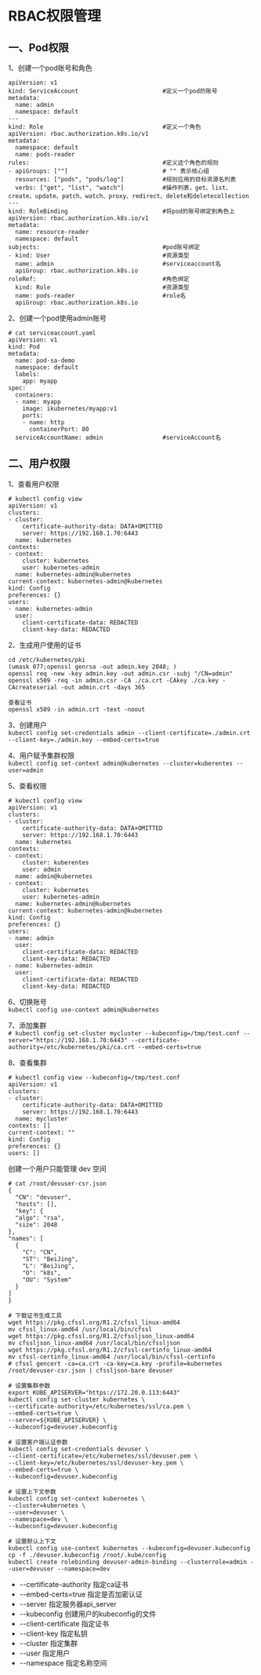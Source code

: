RBAC权限管理
==========
一、Pod权限  
----------
1、创建一个pod账号和角色  
```
apiVersion: v1
kind: ServiceAccount                        #定义一个pod的账号
metadata:
  name: admin
  namespace: default
---
kind: Role                                  #定义一个角色
apiVersion: rbac.authorization.k8s.io/v1
metadata:
  namespace: default
  name: pods-reader
rules:                                      #定义这个角色的规则
- apiGroups: [""]                           # "" 表示核心组
  resources: ["pods", "pods/log"]           #规则应用的目标资源名列表
  verbs: ["get", "list", "watch"]           #操作列表，get、list、create、update、patch、watch、proxy、redirect、delete和deletecollection
---
kind: RoleBinding                           #将pod的账号绑定到角色上
apiVersion: rbac.authorization.k8s.io/v1
metadata:
  name: resource-reader
  namespace: default
subjects:                                   #pod账号绑定
- kind: User                                #资源类型
  name: admin                               #serviceaccount名
  apiGroup: rbac.authorization.k8s.io
roleRef:                                    #角色绑定
  kind: Role                                #资源类型
  name: pods-reader                         #role名
  apiGroup: rbac.authorization.k8s.io
```  
2、创建一个pod使用admin账号  
```
# cat serviceaccount.yaml
apiVersion: v1
kind: Pod
metadata:
  name: pod-sa-demo
  namespace: default
  labels:
    app: myapp
spec:
  containers:
  - name: myapp
    image: ikubernetes/myapp:v1
    ports:
    - name: http
      containerPort: 80
  serviceAccountName: admin                 #serviceAccount名
```  

二、用户权限  
-----------
1、查看用户权限  
```
# kubectl config view
apiVersion: v1
clusters:
- cluster:
    certificate-authority-data: DATA+OMITTED
    server: https://192.168.1.70:6443
  name: kubernetes
contexts:
- context:
    cluster: kubernetes
    user: kubernetes-admin
  name: kubernetes-admin@kubernetes
current-context: kubernetes-admin@kubernetes
kind: Config
preferences: {}
users:
- name: kubernetes-admin
  user:
    client-certificate-data: REDACTED
    client-key-data: REDACTED
```  
2、生成用户使用的证书  
```
cd /etc/kubernetes/pki
(umask 077;openssl genrsa -out admin.key 2048; )
openssl req -new -key admin.key -out admin.csr -subj "/CN=admin"
openssl x509 -req -in admin.csr -CA ./ca.crt -CAkey ./ca.key -CAcreateserial -out admin.crt -days 365

查看证书
openssl x509 -in admin.crt -text -noout
```  

3、创建用户  
``` kubectl config set-credentials admin --client-certificate=./admin.crt --client-key=./admin.key --embed-certs=true ```  

4、用户赋予集群权限  
``` kubectl config set-context admin@kubernetes --cluster=kuberentes --user=admin ```  

5、查看权限  
```
# kubectl config view
apiVersion: v1
clusters:
- cluster:
    certificate-authority-data: DATA+OMITTED
    server: https://192.168.1.70:6443
  name: kubernetes
contexts:
- context:
    cluster: kuberentes
    user: admin
  name: admin@kubernetes
- context:
    cluster: kubernetes
    user: kubernetes-admin
  name: kubernetes-admin@kubernetes
current-context: kubernetes-admin@kubernetes
kind: Config
preferences: {}
users:
- name: admin
  user:
    client-certificate-data: REDACTED
    client-key-data: REDACTED
- name: kubernetes-admin
  user:
    client-certificate-data: REDACTED
    client-key-data: REDACTED
```  

6、切换账号  
``` kubectl config use-context admin@kubernetes ```  

7、添加集群  
``` # kubectl config set-cluster mycluster --kubeconfig=/tmp/test.conf --server="https://192.168.1.70:6443" --certificate-authority=/etc/kubernetes/pki/ca.crt --embed-certs=true ```  

8、查看集群  
```
# kubectl config view --kubeconfig=/tmp/test.conf
apiVersion: v1
clusters:
- cluster:
    certificate-authority-data: DATA+OMITTED
    server: https://192.168.1.70:6443
  name: mycluster
contexts: []
current-context: ""
kind: Config
preferences: {}
users: []
```  

创建一个用户只能管理 dev 空间
```
# cat /root/devuser-csr.json
{
  "CN": "devuser",
  "hosts": [],
  "key": {
  "algo": "rsa",
  "size": 2048
},
"names": [
  {
    "C": "CN",
    "ST": "BeiJing",
    "L": "BeiJing",
    "O": "k8s",
    "OU": "System"
  }
]
}

# 下载证书生成工具
wget https://pkg.cfssl.org/R1.2/cfssl_linux-amd64
mv cfssl_linux-amd64 /usr/local/bin/cfssl
wget https://pkg.cfssl.org/R1.2/cfssljson_linux-amd64
mv cfssljson_linux-amd64 /usr/local/bin/cfssljson
wget https://pkg.cfssl.org/R1.2/cfssl-certinfo_linux-amd64
mv cfssl-certinfo_linux-amd64 /usr/local/bin/cfssl-certinfo
# cfssl gencert -ca=ca.crt -ca-key=ca.key -profile=kubernetes /root/devuser-csr.json | cfssljson-bare devuser

# 设置集群参数
export KUBE_APISERVER="https://172.20.0.113:6443"
kubectl config set-cluster kubernetes \
--certificate-authority=/etc/kubernetes/ssl/ca.pem \
--embed-certs=true \
--server=${KUBE_APISERVER} \
--kubeconfig=devuser.kubeconfig

# 设置客户端认证参数
kubectl config set-credentials devuser \
--client-certificate=/etc/kubernetes/ssl/devuser.pem \
--client-key=/etc/kubernetes/ssl/devuser-key.pem \
--embed-certs=true \
--kubeconfig=devuser.kubeconfig

# 设置上下文参数
kubectl config set-context kubernetes \
--cluster=kubernetes \
--user=devuser \
--namespace=dev \
--kubeconfig=devuser.kubeconfig

# 设置默认上下文
kubectl config use-context kubernetes --kubeconfig=devuser.kubeconfig
cp -f ./devuser.kubeconfig /root/.kube/config
kubectl create rolebinding devuser-admin-binding --clusterrole=admin --user=devuser --namespace=dev
```  
- --certificate-authority 指定ca证书
- --embed-certs=true 指定是否加密认证
- --server 指定服务器api_server
- --kubeconfig 创建用户的kubeconfig的文件
- --client-certificate 指定证书
- --client-key 指定私钥
- --cluster 指定集群
- --user 指定用户
- --namespace 指定名称空间
